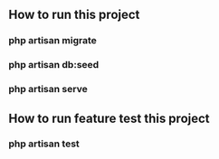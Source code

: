 ## How to run this project

<h3>php artisan migrate</h3>

<h3>php artisan db:seed</h3>

<h3>php artisan serve</h3>

## How to run feature test this project

<h3>php artisan test</h3>
